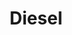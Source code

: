 ---
git: https://github.com/diesel-rs/diesel
logohandle: dieselrs
sort: diesel
title: Diesel
website: https://diesel.rs/
---